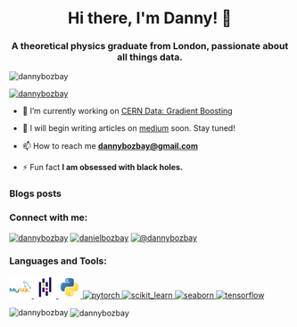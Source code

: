 <h1 align="center">Hi there, I'm Danny! 👋 </h1>
<h3 align="center">A theoretical physics graduate from London, passionate about all things data.</h3>

<p align="left"> <img src="https://komarev.com/ghpvc/?username=dannybozbay&label=Profile%20views&color=0e75b6&style=flat" alt="dannybozbay" /> </p>

<p align="left"> <a href="https://github.com/ryo-ma/github-profile-trophy"><img src="https://github-profile-trophy.vercel.app/?username=dannybozbay" alt="dannybozbay" /></a> </p>

- 🔭 I’m currently working on [CERN Data: Gradient Boosting](https://github.com/dannybozbay/CERN-Gradient-Boosting)

- 📝 I will begin writing articles on [medium](https://dannybozbay.medium.com) soon. Stay tuned!

- 📫 How to reach me **dannybozbay@gmail.com**

- ⚡ Fun fact **I am obsessed with black holes.**

### Blogs posts
<!-- BLOG-POST-LIST:START -->
<!-- BLOG-POST-LIST:END -->

<h3 align="left">Connect with me:</h3>
<p align="left">
<a href="https://linkedin.com/in/dannybozbay" target="blank"><img align="center" src="https://raw.githubusercontent.com/rahuldkjain/github-profile-readme-generator/master/src/images/icons/Social/linked-in-alt.svg" alt="dannybozbay" height="30" width="40" /></a>
<a href="https://kaggle.com/danielbozbay" target="blank"><img align="center" src="https://raw.githubusercontent.com/rahuldkjain/github-profile-readme-generator/master/src/images/icons/Social/kaggle.svg" alt="danielbozbay" height="30" width="40" /></a>
<a href="https://medium.com/@dannybozbay" target="blank"><img align="center" src="https://raw.githubusercontent.com/rahuldkjain/github-profile-readme-generator/master/src/images/icons/Social/medium.svg" alt="@dannybozbay" height="30" width="40" /></a>
</p>

<h3 align="left">Languages and Tools:</h3>
<p align="left"> <a href="https://www.mysql.com/" target="_blank" rel="noreferrer"> <img src="https://raw.githubusercontent.com/devicons/devicon/master/icons/mysql/mysql-original-wordmark.svg" alt="mysql" width="40" height="40"/> </a> <a href="https://pandas.pydata.org/" target="_blank" rel="noreferrer"> <img src="https://raw.githubusercontent.com/devicons/devicon/2ae2a900d2f041da66e950e4d48052658d850630/icons/pandas/pandas-original.svg" alt="pandas" width="40" height="40"/> </a> <a href="https://www.python.org" target="_blank" rel="noreferrer"> <img src="https://raw.githubusercontent.com/devicons/devicon/master/icons/python/python-original.svg" alt="python" width="40" height="40"/> </a> <a href="https://pytorch.org/" target="_blank" rel="noreferrer"> <img src="https://www.vectorlogo.zone/logos/pytorch/pytorch-icon.svg" alt="pytorch" width="40" height="40"/> </a> <a href="https://scikit-learn.org/" target="_blank" rel="noreferrer"> <img src="https://upload.wikimedia.org/wikipedia/commons/0/05/Scikit_learn_logo_small.svg" alt="scikit_learn" width="40" height="40"/> </a> <a href="https://seaborn.pydata.org/" target="_blank" rel="noreferrer"> <img src="https://seaborn.pydata.org/_images/logo-mark-lightbg.svg" alt="seaborn" width="40" height="40"/> </a> <a href="https://www.tensorflow.org" target="_blank" rel="noreferrer"> <img src="https://www.vectorlogo.zone/logos/tensorflow/tensorflow-icon.svg" alt="tensorflow" width="40" height="40"/> </a> </p>

<p><img align="left" src="https://github-readme-stats.vercel.app/api/top-langs?username=dannybozbay&show_icons=true&locale=en&layout=compact" alt="dannybozbay" /></p>

<p>&nbsp;<img align="center" src="https://github-readme-stats.vercel.app/api?username=dannybozbay&show_icons=true&locale=en" alt="dannybozbay" /></p>

